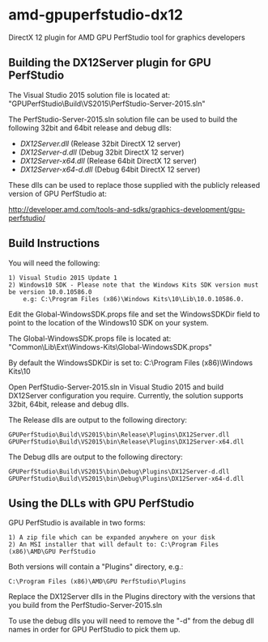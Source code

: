 # amd-gpuperfstudio-dx12
DirectX 12 plugin for AMD GPU PerfStudio tool for graphics developers

Building the DX12Server plugin for GPU PerfStudio
------------------------------------------------------
The Visual Studio 2015 solution file is located at: "GPUPerfStudio\Build\VS2015\PerfStudio-Server-2015.sln"

The PerfStudio-Server-2015.sln solution file can be used to build the following 32bit and 64bit release and debug dlls:

 - *DX12Server.dll*		(Release 32bit DirectX 12 server)
 - *DX12Server-d.dll*		(Debug 32bit DirectX 12 server)
 - *DX12Server-x64.dll* 	(Release 64bit DirectX 12 server)
 - *DX12Server-x64-d.dll*	(Debug 64bit DirectX 12 server)

These dlls can be used to replace those supplied with the publicly released version of GPU PerfStudio at:

http://developer.amd.com/tools-and-sdks/graphics-development/gpu-perfstudio/

Build Instructions
------------------------------------------------------

You will need the following:

	1) Visual Studio 2015 Update 1
	2) Windows10 SDK - Please note that the Windows Kits SDK version must be version 10.0.10586.0 
		e.g: C:\Program Files (x86)\Windows Kits\10\Lib\10.0.10586.0. 

Edit the Global-WindowsSDK.props file and set the WindowsSDKDir field to point to the location of the Windows10 SDK on your system. 

The Global-WindowsSDK.props file is located at: "Common\Lib\Ext\Windows-Kits\Global-WindowsSDK.props"

By default the WindowsSDKDir is set to: <WindowsSDKDir>C:\Program Files (x86)\Windows Kits\10</WindowsSDKDir>

Open PerfStudio-Server-2015.sln in Visual Studio 2015 and build DX12Server configuration you require. 
Currently, the solution supports 32bit, 64bit, release and debug dlls.

The Release dlls are output to the following directory:

	GPUPerfStudio\Build\VS2015\bin\Release\Plugins\DX12Server.dll
	GPUPerfStudio\Build\VS2015\bin\Release\Plugins\DX12Server-x64.dll

The Debug dlls are output to the following directory:

	GPUPerfStudio\Build\VS2015\bin\Debug\Plugins\DX12Server-d.dll
	GPUPerfStudio\Build\VS2015\bin\Debug\Plugins\DX12Server-x64-d.dll


Using the DLLs with GPU PerfStudio
------------------------------------------------------

GPU PerfStudio is available in two forms: 

	1) A zip file which can be expanded anywhere on your disk
	2) An MSI installer that will default to: C:\Program Files (x86)\AMD\GPU PerfStudio

Both versions will contain a "Plugins" directory, e.g.:

	C:\Program Files (x86)\AMD\GPU PerfStudio\Plugins

Replace the DX12Server dlls in the Plugins directory with the versions that you build from the PerfStudio-Server-2015.sln

To use the debug dlls you will need to remove the "-d" from the debug dll names in order for GPU PerfStudio to pick them up. 




